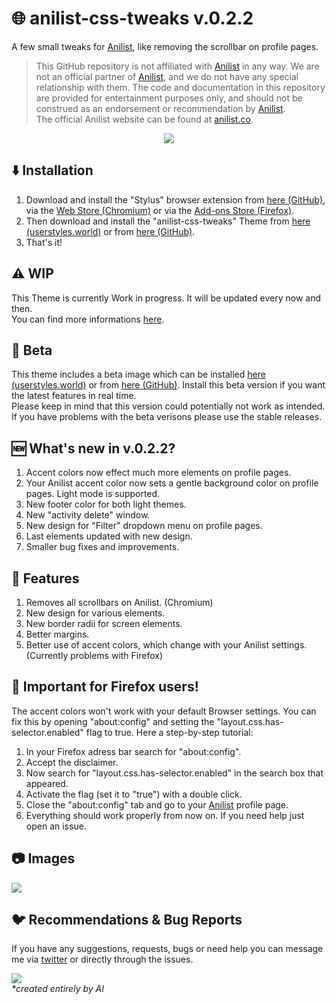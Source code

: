 # 🌐 anilist-css-tweaks v.0.2.2
A few small tweaks for [Anilist](https://anilist.co/), like removing the scrollbar on profile pages.

> This GitHub repository is not affiliated with [Anilist](https://anilist.co/) in any way. We are not an official partner of [Anilist](https://anilist.co/), and we do not have any special relationship with them. The code and documentation in this repository are provided for entertainment purposes only, and should not be construed as an endorsement or recommendation by [Anilist](https://anilist.co/).<br>
> The official Anilist website can be found at [anilist.co](https://anilist.co/).

<p align="center">
  <a href="https://github.com/css-tweaks/anilist-css-tweaks/releases/tag/v.0.2.2"><img src="https://img.shields.io/badge/version-0.2.2-brightgreen"></a>
</p>

## ⬇️ Installation
1. Download and install the "Stylus" browser extension from [here (GitHub)](https://github.com/openstyles/stylus), via the [Web Store (Chromium)](https://chrome.google.com/webstore/detail/stylus/clngdbkpkpeebahjckkjfobafhncgmne?) or via the [Add-ons Store (Firefox)](https://addons.mozilla.org/de/firefox/addon/styl-us/).
2. Then download and install the "anilist-css-tweaks" Theme from [here (userstyles.world)](https://userstyles.world/style/9234/anilist-css-tweaks) or from [here (GitHub)](https://raw.githubusercontent.com/css-tweaks/anilist-css-tweaks/main/anilist-tweaks.user.css).
3. That's it!

## ⚠️ WIP
This Theme is currently Work in progress. It will be updated every now and then. <br>
You can find more informations [here](https://github.com/orgs/css-tweaks/projects/3).

## 🐞 Beta
This theme includes a beta image which can be installed [here (userstyles.world)](https://userstyles.world/style/9250/anilist-css-tweaks-beta) or from [here (GitHub)](https://raw.githubusercontent.com/css-tweaks/anilist-css-tweaks/main/beta-version/anilist-tweaks-beta.user.css). Install this beta version if you want the latest features in real time.<br>Please keep in mind that this version could potentially not work as intended. If you have problems with the beta verisons please use the stable releases.

## 🆕 What's new in v.0.2.2?
1. Accent colors now effect much more elements on profile pages.
2. Your Anilist accent color now sets a gentle background color on profile pages. Light mode is supported.
3. New footer color for both light themes.
4. New "activity delete" window.
5. New design for "Filter" dropdown menu on profile pages.
6. Last elements updated with new design.
7. Smaller bug fixes and improvements.

## 🌟 Features
1. Removes all scrollbars on Anilist. (Chromium)
2. New design for various elements.
3. New border radii for screen elements.
4. Better margins.
5. Better use of accent colors, which change with your Anilist settings. (Currently problems with Firefox)

## 🦊 Important for Firefox users!
The accent colors won't work with your default Browser settings. You can fix this by opening "about:config" and setting the "layout.css.has-selector.enabled" flag to true. Here a step-by-step tutorial:
1. In your Firefox adress bar search for "about:config".
2. Accept the disclaimer.
3. Now search for "layout.css.has-selector.enabled" in the search box that appeared.
4. Activate the flag (set it to "true") with a double click.
5. Close the "about:config" tab and go to your [Anilist](https://anilist.co/) profile page.
8. Everything should work properly from now on. If you need help just open an issue.

## 📷 Images
<img src="https://i.imgur.com/kwtkSch.png"/>

## 🐦 Recommendations & Bug Reports
If you have any suggestions, requests, bugs or need help you can message me via [twitter](https://twitter.com/Matewoo_) or directly through the issues.

<img src="https://i.imgur.com/BwF6p8e.png"/> <br>
_*created entirely by AI_
